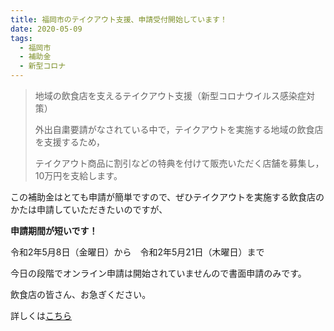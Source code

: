 ```yaml
---
title: 福岡市のテイクアウト支援、申請受付開始しています！
date: 2020-05-09
tags:
  - 福岡市
  - 補助金
  - 新型コロナ
---
```


> 地域の飲食店を支えるテイクアウト支援（新型コロナウイルス感染症対策）
> 
> 外出自粛要請がなされている中で，テイクアウトを実施する地域の飲食店を支援するため，
>
> テイクアウト商品に割引などの特典を付けて販売いただく店舗を募集し，10万円を支給します。

この補助金はとても申請が簡単ですので、ぜひテイクアウトを実施する飲食店のかたは申請していただきたいのですが、

**申請期間が短いです！**

令和2年5月8日（金曜日）から　令和2年5月21日（木曜日）まで

今日の段階でオンライン申請は開始されていませんので書面申請のみです。

飲食店の皆さん、お急ぎください。

詳しくは[こちら](https://www.city.fukuoka.lg.jp/keizai/shukyaku/health/chiikinoinsyokutenwosasaerutakeoutshien.html)
